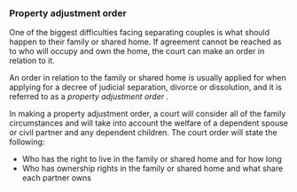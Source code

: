 ###  Property adjustment order

One of the biggest difficulties facing separating couples is what should
happen to their family or shared home. If agreement cannot be reached as to
who will occupy and own the home, the court can make an order in relation to
it.

An order in relation to the family or shared home is usually applied for when
applying for a decree of judicial separation, divorce or dissolution, and it
is referred to as a _property adjustment order_ .

In making a property adjustment order, a court will consider all of the family
circumstances and will take into account the welfare of a dependent spouse or
civil partner and any dependent children. The court order will state the
following:

  * Who has the right to live in the family or shared home and for how long 
  * Who has ownership rights in the family or shared home and what share each partner owns 
